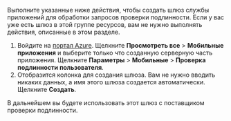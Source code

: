 
Выполните указанные ниже действия, чтобы создать шлюз службы приложений для обработки запросов проверки подлинности. Если у вас уже есть шлюз в этой группе ресурсов, вам не нужно выполнять действия, описанные в этом разделе.

1. Войдите на [портал Azure]. Щелкните **Просмотреть все** > **Мобильные приложения** и выберите только что созданную серверную часть приложения. Щелкните **Параметры** > **Мобильные** > **Проверка подлинности пользователя**. 
2. Отобразится колонка для создания шлюза. Вам не нужно вводить никаких данных, а имя этого шлюза создается автоматически. Щелкните **Создать**.

В дальнейшем вы будете использовать этот шлюз с поставщиком проверки подлинности.

<!-- URLs. -->
[портал Azure]: https://portal.azure.com/

<!---HONumber=Oct15_HO3-->